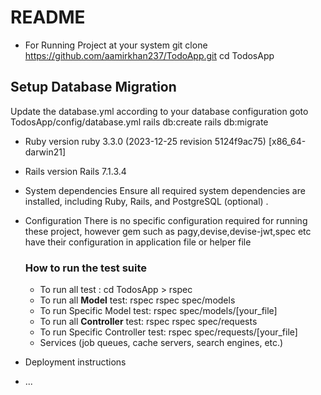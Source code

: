 # README

* For Running Project at your system
  git clone https://github.com/aamirkhan237/TodoApp.git
  cd TodosApp
## Setup Database Migration
  Update the database.yml according to your database configuration 
  goto TodosApp/config/database.yml
  rails db:create
  rails db:migrate

* Ruby version
  ruby 3.3.0 (2023-12-25 revision 5124f9ac75) [x86_64-darwin21]
* Rails version
  Rails 7.1.3.4

* System dependencies
  Ensure all required system dependencies are installed, including Ruby, Rails, and PostgreSQL (optional) .
* Configuration
  There is no specific configuration required for running these project,
  however gem such as pagy,devise,devise-jwt,spec etc have their configuration in application file
  or helper file
  
  ### How to run the test suite
  * To run all test : cd TodosApp > rspec
  * To run all **Model** test: rspec rspec spec/models
  * To run Specific Model test: rspec spec/models/[your_file]
  * To run all **Controller** test: rspec rspec spec/requests
  * To run Specific Controller test: rspec spec/requests/[your_file]
  * Services (job queues, cache servers, search engines, etc.)

* Deployment instructions

* ...
